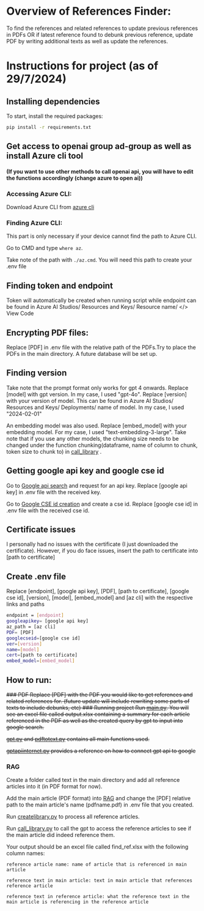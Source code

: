 # Overview of References Finder:
To find the references and related references to update previous references in PDFs OR if latest reference found to debunk previous reference, update PDF by writing additional texts as well as update the references. 

# Instructions for project (as of 29/7/2024)
## Installing dependencies
To start, install the required packages:

```sh
pip install -r requirements.txt
```

## Get access to openai group ad-group as well as install Azure cli tool 
#### (If you want to use other methods to call openai api, you will have to edit the functions accordingly (change azure to open ai))
### Accessing Azure CLI:
Download Azure CLI from [azure cli](https://learn.microsoft.com/en-us/cli/azure/install-azure-cli-windows?tabs=azure-cli)
### Finding Azure CLI:
This part is only necessary if your device cannot find the path to Azure CLI. 

Go to CMD and type `where az`.

Take note of the path with `./az.cmd`. You will need this path to create your .env file

## Finding token and endpoint
Token will automatically be created when running script while endpoint can be found in Azure AI Studios/ Resources and Keys/ Resource name/ </> View Code
## Encrypting PDF files:
Replace [PDF] in .env file with the relative path of the PDFs.Try to place the PDFs in the main directory. A future database will be set up.

## Finding version
Take note that the prompt format only works for gpt 4 onwards. Replace [model] with gpt version. In my case, I used "gpt-4o". Replace [version] with your version of model. This can be found in Azure AI Studios/ Resources and Keys/ Deployments/ name of model. In my case, I used "2024-02-01"

An embedding model was also used. Replace [embed_model] with your embedding model. For my case, I used "text-embedding-3-large". Take note that if you use any other models, the chunking size needs to be changed under the function chunking(dataframe, name of column to chunk, token size to chunk to) in [call_library](RAG/call_library.py) .

## Getting google api key and google cse id
Go to [Google api search](https://developers.google.com/custom-search/v1/overview) and request for an api key. Replace [google api key] in .env file with the received key.

Go to [Google CSE id creation](https://programmablesearchengine.google.com/controlpanel/create) and create a cse id. Replace [google cse id] in .env file with the received cse id.


## Certificate issues
I personally had no issues with the certificate (I just downloaded the certificate). However, if you do face issues, insert the path to certificate into [path to certificate]

## Create .env file
Replace [endpoint], [google api key], [PDF], [path to certificate], [google cse id], [version], [model], [embed_model] and [az cli] with the respective links and paths

```sh
endpoint = [endpoint]
googleapikey= [google api key]
az_path = [az cli]
PDF= [PDF]
googlecseid=[google cse id]
ver=[version]
name=[model]
cert=[path to certificate]
embed_model=[embed_model]

```
## How to run:
<del>### PDF
Replace [PDF] with the PDF you would like to get references and related references for. (future update will include rewriting some parts of texts to include debunks, etc)
<del>### Running project
Run [main.py](main.py). You will see an excel file called output.xlsx containing a summary for each article referenced in the PDF as well as the created query by gpt to input into google search. 

<del>[gpt.py](gpt.py) and [pdftotext.py](pdftotext.py) contains all main functions used. 

<del>[gptapiinternet.py](gptapiinternet.py) provides a reference on how to connect gpt api to google 

### RAG
Create a folder called text in the main directory and add all reference articles into it (in PDF format for now).

Add the main article (PDF format) into [RAG](RAG) and change the [PDF] relative path to the main article's name (pdfname.pdf) in .env file that you created.

Run [createlibrary.py](RAG/createlibrary.py) to process all reference articles.

Run [call_library.py](RAG/call_library.py) to call the gpt to access the reference articles to see if the main article did indeed reference them.

Your output should be an excel file called find_ref.xlsx with the following column names:

`reference article name: name of article that is referenced in main article`

`reference text in main article: text in main article that references reference article`

`reference text in reference article: what the reference text in the main article is referencing in the reference article`


